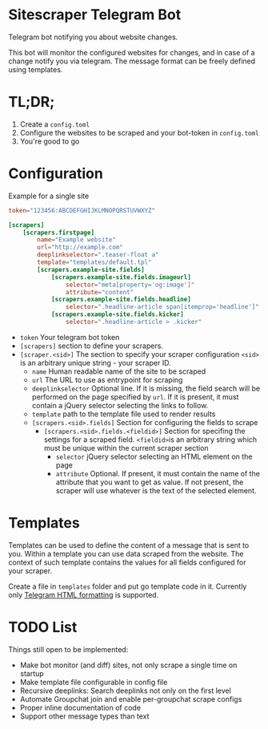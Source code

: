 # Sitescraper Telegram Bot
Telegram bot notifying you about website changes.

This bot will monitor the configured websites for changes, and in case of a change notify you via telegram. The message format can be freely defined using templates.

# TL;DR;
1. Create a `config.toml`
2. Configure the websites to be scraped and your bot-token in `config.toml`
3. You're good to go

# Configuration

Example for a single site
```toml
token="123456:ABCDEFGHIJKLMNOPQRSTUVWXYZ"

[scrapers]
    [scrapers.firstpage]
        name="Example website"
        url="http://example.com"
        deeplinkselector=".teaser-float a"
        template="templates/default.tpl"
        [scrapers.example-site.fields]
            [scrapers.example-site.fields.imageurl]
                selector="meta[property='og:image']"
                attribute="content"
            [scrapers.example-site.fields.headline]
                selector=".headline-article span[itemprop='headline']"
            [scrapers.example-site.fields.kicker]
                selector=".headline-article > .kicker"
```

- `token` Your telegram bot token
- `[scrapers]` section to define your scrapers.
- `[scraper.<sid>]` The section to specify your scraper configuration `<sid>` is an arbitrary unique string - your scraper ID.
    - `name` Human readable name of the site to be scraped
    - `url` The URL to use as entrypoint for scraping
    - `deeplinkselector` Optional line. If it is missing, the field search will be performed on the page specified by `url`. If it is present, it must contain a jQuery selector selecting the links 
    to follow.
    - `template` path to the template file used to render results
    - `[scrapers.<sid>.fields]` Section for configuring the fields to scrape
        -  `[scrapers.<sid>.fields.<fieldid>]` Section for specifing the settings for a scraped field. `<fieldid>`is an arbitrary string which must be unique within the current scraper section
            - `selector` jQuery selector selecting an HTML element on the page
            - `attribute` Optional. If present, it must contain the name of the attribute that you want to get as value. If not present, the scraper will use whatever is the text of the selected element.

# Templates 
Templates can be used to define the content of a message that is sent to you. Within a template you can use data scraped from the website. The context of such template contains the values for all fields configured for your scraper.

Create a file in `templates` folder and put go template code in it. Currently only [Telegram HTML formatting](https://core.telegram.org/bots/api#formatting-options) is supported.


# TODO List
Things still open to be implemented:
- Make bot monitor (and diff) sites, not only scrape a single time on startup
- Make template file configurable in config file
- Recursive deeplinks: Search deeplinks not only on the first level
- Automate Groupchat join and enable per-groupchat scrape configs
- Proper inline documentation of code
- Support other message types than text